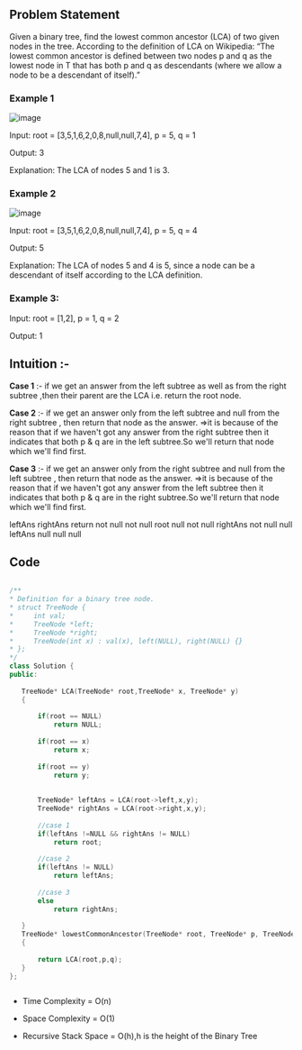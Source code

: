 ## Problem Statement 

Given a binary tree, find the lowest common ancestor (LCA) of two given nodes in the tree.
According to the definition of LCA on Wikipedia: “The lowest common ancestor is defined between two nodes p and q as the lowest node in T that has 
both p and q as descendants (where we allow a node to be a descendant of itself).”

### Example 1

![image](https://user-images.githubusercontent.com/75883328/180924476-28c9dbf1-ccee-450e-bf2e-3d2be6e50ff0.png)

Input: root = [3,5,1,6,2,0,8,null,null,7,4], p = 5, q = 1

Output: 3

Explanation: The LCA of nodes 5 and 1 is 3.

### Example 2

![image](https://user-images.githubusercontent.com/75883328/180924548-ccaff17c-3d95-46fc-9459-c4af03482993.png)


Input: root = [3,5,1,6,2,0,8,null,null,7,4], p = 5, q = 4

Output: 5

Explanation: The LCA of nodes 5 and 4 is 5, since a node can be a descendant of itself according to the LCA definition.

### Example 3:

Input: root = [1,2], p = 1, q = 2

Output: 1

## Intuition :- 

**Case 1** :- if we get an answer from the left subtree as well as from the right subtree ,then their parent are the LCA i.e. return the root node.

**Case 2** :-  if we get an answer only from the left subtree and null from the right subtree , then return that node as the answer.
=>it is because of the reason that if we haven't got any answer from the right subtree then it indicates that both p & q are in the left subtree.So we'll return that node which we'll find first.

**Case 3** :-  if we get an answer only from the right subtree and null from the left subtree , then return that node as the answer.
=>it is because of the reason that if we haven't got any answer from the left subtree then it indicates that both p & q are in the right subtree.So we'll return that node which we'll find first.

leftAns                  rightAns                 return
not null                 not null                  root
null                     not null                 rightAns
not null                 null                      leftAns
null                     null                      null
 
 
 ## Code
 
 ```cpp

/**
 * Definition for a binary tree node.
 * struct TreeNode {
 *     int val;
 *     TreeNode *left;
 *     TreeNode *right;
 *     TreeNode(int x) : val(x), left(NULL), right(NULL) {}
 * };
 */
class Solution {
public:
    
    TreeNode* LCA(TreeNode* root,TreeNode* x, TreeNode* y)
    {
        
        if(root == NULL)
            return NULL;
        
        if(root == x)
            return x;
        
        if(root == y)
            return y;
        
        
        TreeNode* leftAns = LCA(root->left,x,y);
        TreeNode* rightAns = LCA(root->right,x,y);
        
        //case 1
        if(leftAns !=NULL && rightAns != NULL)
            return root;
        
        //case 2
        if(leftAns != NULL)
            return leftAns;
        
        //case 3
        else
            return rightAns;
            
    }
    TreeNode* lowestCommonAncestor(TreeNode* root, TreeNode* p, TreeNode* q)
    {
        
        return LCA(root,p,q);
    }
};



```
 
 
 
 - Time Complexity = O(n)
 
 - Space Complexity = O(1)
 
 - Recursive Stack Space = O(h),h is the height of the Binary Tree
 
